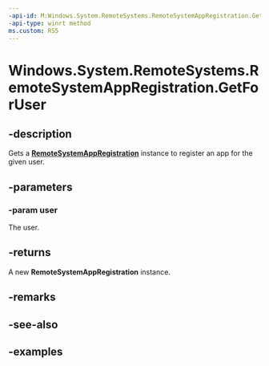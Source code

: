 ```yaml
---
-api-id: M:Windows.System.RemoteSystems.RemoteSystemAppRegistration.GetForUser(Windows.System.User)
-api-type: winrt method
ms.custom: RS5
---
```


<!-- Method syntax.
public RemoteSystemAppRegistration RemoteSystemAppRegistration.GetForUser(User user)
-->

# Windows.System.RemoteSystems.RemoteSystemAppRegistration.GetForUser

## -description
Gets a **[RemoteSystemAppRegistration](RemoteSystemAppRegistration.md)** instance to register an app for the given user.

## -parameters
### -param user
The user.

## -returns
A new **RemoteSystemAppRegistration** instance.

## -remarks

## -see-also

## -examples

